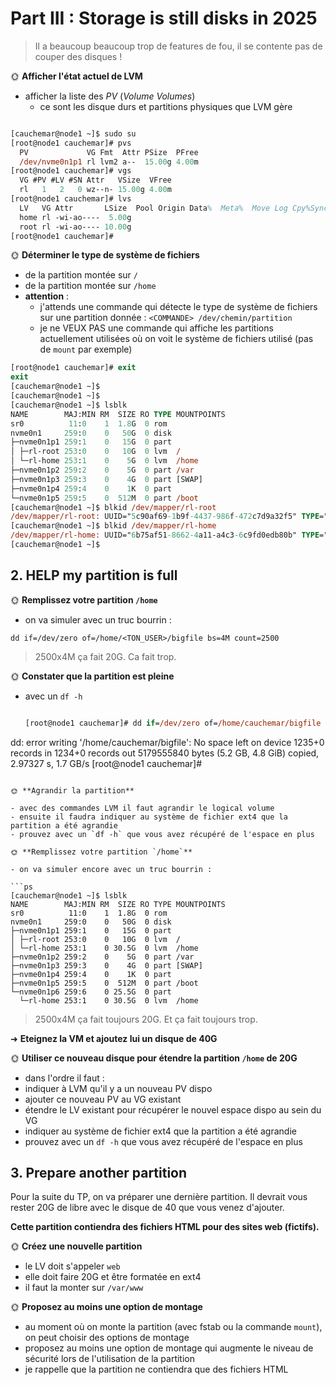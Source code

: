 # Part III : Storage is still disks in 2025

> Il a beaucoup beaucoup trop de features de fou, il se contente pas de couper des disques !

🌞 **Afficher l'état actuel de LVM**

- afficher la liste des *PV* (*Volume Volumes*)
  - ce sont les disque durs et partitions physiques que LVM gère

```ps

[cauchemar@node1 ~]$ sudo su
[root@node1 cauchemar]# pvs
  PV             VG Fmt  Attr PSize  PFree
  /dev/nvme0n1p1 rl lvm2 a--  15.00g 4.00m
[root@node1 cauchemar]# vgs
  VG #PV #LV #SN Attr   VSize  VFree
  rl   1   2   0 wz--n- 15.00g 4.00m
[root@node1 cauchemar]# lvs
  LV   VG Attr       LSize  Pool Origin Data%  Meta%  Move Log Cpy%Sync Convert
  home rl -wi-ao----  5.00g
  root rl -wi-ao---- 10.00g
[root@node1 cauchemar]#

```

🌞 **Déterminer le type de système de fichiers**

- de la partition montée sur `/`
- de la partition montée sur `/home`
- **attention** : 
  - j'attends une commande qui détecte le type de système de fichiers sur une partition donnée : `<COMMANDE> /dev/chemin/partition`
  - je ne VEUX PAS une commande qui affiche les partitions actuellement utilisées où on voit le système de fichiers utilisé (pas de `mount` par exemple)
```ps
[root@node1 cauchemar]# exit
exit
[cauchemar@node1 ~]$
[cauchemar@node1 ~]$
[cauchemar@node1 ~]$ lsblk
NAME        MAJ:MIN RM  SIZE RO TYPE MOUNTPOINTS
sr0          11:0    1  1.8G  0 rom
nvme0n1     259:0    0   50G  0 disk
├─nvme0n1p1 259:1    0   15G  0 part
│ ├─rl-root 253:0    0   10G  0 lvm  /
│ └─rl-home 253:1    0    5G  0 lvm  /home
├─nvme0n1p2 259:2    0    5G  0 part /var
├─nvme0n1p3 259:3    0    4G  0 part [SWAP]
├─nvme0n1p4 259:4    0    1K  0 part
└─nvme0n1p5 259:5    0  512M  0 part /boot
[cauchemar@node1 ~]$ blkid /dev/mapper/rl-root
/dev/mapper/rl-root: UUID="5c90af69-1b9f-4437-986f-472c7d9a32f5" TYPE="ext4"
[cauchemar@node1 ~]$ blkid /dev/mapper/rl-home
/dev/mapper/rl-home: UUID="6b75af51-8662-4a11-a4c3-6c9fd0edb80b" TYPE="ext4"
[cauchemar@node1 ~]$

```
## 2. HELP my partition is full


🌞 **Remplissez votre partition `/home`**

- on va simuler avec un truc bourrin :

```
dd if=/dev/zero of=/home/<TON_USER>/bigfile bs=4M count=2500
```

> 2500x4M ça fait 20G. Ca fait trop.

🌞 **Constater que la partition est pleine**

- avec un `df -h`

  ```ps

  [root@node1 cauchemar]# dd if=/dev/zero of=/home/cauchemar/bigfile bs=4M count=2500
dd: error writing '/home/cauchemar/bigfile': No space left on device
1235+0 records in
1234+0 records out
5179555840 bytes (5.2 GB, 4.8 GiB) copied, 2.97327 s, 1.7 GB/s
[root@node1 cauchemar]#

```

🌞 **Agrandir la partition**

- avec des commandes LVM il faut agrandir le logical volume
- ensuite il faudra indiquer au système de fichier ext4 que la partition a été agrandie
- prouvez avec un `df -h` que vous avez récupéré de l'espace en plus

🌞 **Remplissez votre partition `/home`**

- on va simuler encore avec un truc bourrin :

```ps
[cauchemar@node1 ~]$ lsblk
NAME        MAJ:MIN RM  SIZE RO TYPE MOUNTPOINTS
sr0          11:0    1  1.8G  0 rom
nvme0n1     259:0    0   50G  0 disk
├─nvme0n1p1 259:1    0   15G  0 part
│ ├─rl-root 253:0    0   10G  0 lvm  /
│ └─rl-home 253:1    0 30.5G  0 lvm  /home
├─nvme0n1p2 259:2    0    5G  0 part /var
├─nvme0n1p3 259:3    0    4G  0 part [SWAP]
├─nvme0n1p4 259:4    0    1K  0 part
├─nvme0n1p5 259:5    0  512M  0 part /boot
└─nvme0n1p6 259:6    0 25.5G  0 part
  └─rl-home 253:1    0 30.5G  0 lvm  /home
```

> 2500x4M ça fait toujours 20G. Et ça fait toujours trop.

➜ **Eteignez la VM et ajoutez lui un disque de 40G**

🌞 **Utiliser ce nouveau disque pour étendre la partition `/home` de 20G**

- dans l'ordre il faut :
- indiquer à LVM qu'il y a un nouveau PV dispo
- ajouter ce nouveau PV au VG existant
- étendre le LV existant pour récupérer le nouvel espace dispo au sein du VG
- indiquer au système de fichier ext4 que la partition a été agrandie
- prouvez avec un `df -h` que vous avez récupéré de l'espace en plus

## 3. Prepare another partition

Pour la suite du TP, on va préparer une dernière partition. Il devrait vous rester 20G de libre avec le disque de 40 que vous venez d'ajouter.

**Cette partition contiendra des fichiers HTML pour des sites web (fictifs).**

🌞 **Créez une nouvelle partition**

- le LV doit s'appeler `web`
- elle doit faire 20G et être formatée en ext4
- il faut la monter sur `/var/www`

🌞 **Proposez au moins une option de montage**

- au moment où on monte la partition (avec fstab ou la commande `mount`), on peut choisir des options de montage
- proposez au moins une option de montage qui augmente le niveau de sécurité lors de l'utilisation de la partition
- je rappelle que la partition ne contiendra que des fichiers HTML
